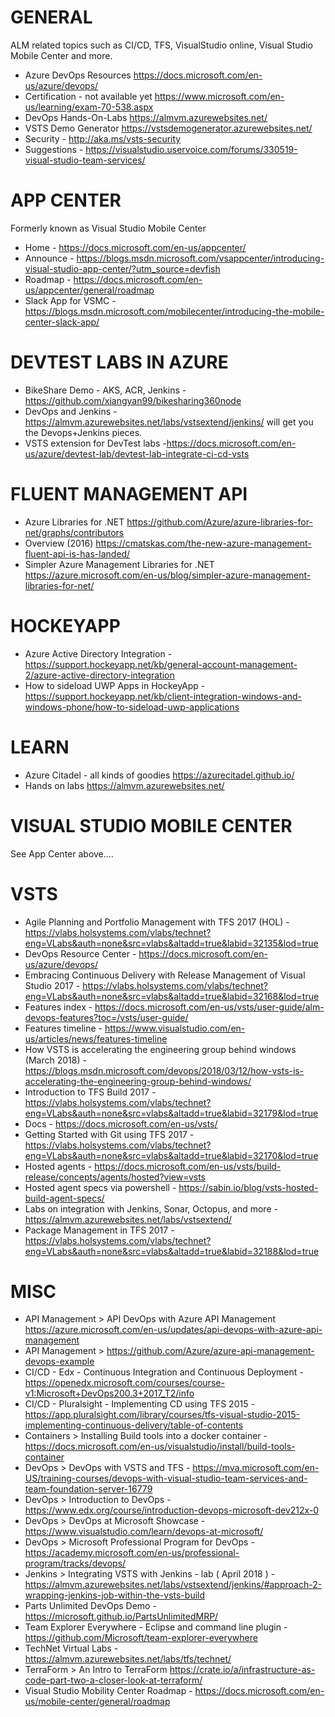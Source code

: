# GENERAL
ALM related topics such as CI/CD, TFS, VisualStudio online, Visual Studio Mobile Center and more.

* Azure DevOps Resources <https://docs.microsoft.com/en-us/azure/devops/>
* Certification - not available yet <https://www.microsoft.com/en-us/learning/exam-70-538.aspx>
* DevOps Hands-On-Labs <https://almvm.azurewebsites.net/>
* VSTS Demo Generator <https://vstsdemogenerator.azurewebsites.net/>
* Security - http://aka.ms/vsts-security
* Suggestions - <https://visualstudio.uservoice.com/forums/330519-visual-studio-team-services/>

# APP CENTER
Formerly known as Visual Studio Mobile Center

* Home - https://docs.microsoft.com/en-us/appcenter/
* Announce - https://blogs.msdn.microsoft.com/vsappcenter/introducing-visual-studio-app-center/?utm_source=devfish
* Roadmap - https://docs.microsoft.com/en-us/appcenter/general/roadmap
* Slack App for VSMC - https://blogs.msdn.microsoft.com/mobilecenter/introducing-the-mobile-center-slack-app/

# DEVTEST LABS IN AZURE
* BikeShare Demo - AKS, ACR, Jenkins - https://github.com/xiangyan99/bikesharing360node 
* DevOps and Jenkins - https://almvm.azurewebsites.net/labs/vstsextend/jenkins/ will get you the Devops+Jenkins pieces.  
* VSTS extension for DevTest labs -https://docs.microsoft.com/en-us/azure/devtest-lab/devtest-lab-integrate-ci-cd-vsts 

# FLUENT MANAGEMENT API
* Azure Libraries for .NET <https://github.com/Azure/azure-libraries-for-net/graphs/contributors>
* Overview (2016) <https://cmatskas.com/the-new-azure-management-fluent-api-is-has-landed/>
* Simpler Azure Management Libraries for .NET <https://azure.microsoft.com/en-us/blog/simpler-azure-management-libraries-for-net/>

# HOCKEYAPP
* Azure Active Directory Integration - https://support.hockeyapp.net/kb/general-account-management-2/azure-active-directory-integration 
* How to sideload UWP Apps in HockeyApp - https://support.hockeyapp.net/kb/client-integration-windows-and-windows-phone/how-to-sideload-uwp-applications 

# LEARN
* Azure Citadel - all kinds of goodies <https://azurecitadel.github.io/>
* Hands on labs <https://almvm.azurewebsites.net/>

# VISUAL STUDIO MOBILE CENTER
See App Center above....

# VSTS
* Agile Planning and Portfolio Management with TFS 2017 (HOL) - https://vlabs.holsystems.com/vlabs/technet?eng=VLabs&auth=none&src=vlabs&altadd=true&labid=32135&lod=true
* DevOps Resource Center - <https://docs.microsoft.com/en-us/azure/devops/>
* Embracing Continuous Delivery with Release Management of Visual Studio 2017 - https://vlabs.holsystems.com/vlabs/technet?eng=VLabs&auth=none&src=vlabs&altadd=true&labid=32168&lod=true
* Features index - https://docs.microsoft.com/en-us/vsts/user-guide/alm-devops-features?toc=/vsts/user-guide/
* Features timeline - https://www.visualstudio.com/en-us/articles/news/features-timeline
* How VSTS is accelerating the engineering group behind windows (March 2018) - https://blogs.msdn.microsoft.com/devops/2018/03/12/how-vsts-is-accelerating-the-engineering-group-behind-windows/
* Introduction to TFS Build 2017 - https://vlabs.holsystems.com/vlabs/technet?eng=VLabs&auth=none&src=vlabs&altadd=true&labid=32179&lod=true
* Docs - https://docs.microsoft.com/en-us/vsts/
* Getting Started with Git using TFS 2017 - https://vlabs.holsystems.com/vlabs/technet?eng=VLabs&auth=none&src=vlabs&altadd=true&labid=32170&lod=true
* Hosted agents - https://docs.microsoft.com/en-us/vsts/build-release/concepts/agents/hosted?view=vsts
* Hosted agent specs via powershell - https://sabin.io/blog/vsts-hosted-build-agent-specs/
* Labs on integration with Jenkins, Sonar, Octopus, and more - https://almvm.azurewebsites.net/labs/vstsextend/
* Package Management in TFS 2017 - https://vlabs.holsystems.com/vlabs/technet?eng=VLabs&auth=none&src=vlabs&altadd=true&labid=32188&lod=true

# MISC

* API Management > API DevOps with Azure API Management <https://azure.microsoft.com/en-us/updates/api-devops-with-azure-api-management>
* API Management > <https://github.com/Azure/azure-api-management-devops-example>
* CI/CD - Edx - Continuous Integration and Continuous Deployment - https://openedx.microsoft.com/courses/course-v1:Microsoft+DevOps200.3+2017_T2/info
* CI/CD - Pluralsight - Implementing CD using TFS 2015 - https://app.pluralsight.com/library/courses/tfs-visual-studio-2015-implementing-continuous-delivery/table-of-contents
* Containers > Installing Build tools into a docker container - https://docs.microsoft.com/en-us/visualstudio/install/build-tools-container
* DevOps > DevOps with VSTS and TFS - https://mva.microsoft.com/en-US/training-courses/devops-with-visual-studio-team-services-and-team-foundation-server-16779
* DevOps > Introduction to DevOps - https://www.edx.org/course/introduction-devops-microsoft-dev212x-0
* DevOps > DevOps at Microsoft Showcase - https://www.visualstudio.com/learn/devops-at-microsoft/
* DevOps > Microsoft Professional Program for DevOps - https://academy.microsoft.com/en-us/professional-program/tracks/devops/ 
* Jenkins > Integrating VSTS with Jenkins - lab ( April 2018 ) - <https://almvm.azurewebsites.net/labs/vstsextend/jenkins/#approach-2-wrapping-jenkins-job-within-the-vsts-build>
* Parts Unlimited DevOps Demo - https://microsoft.github.io/PartsUnlimitedMRP/
* Team Explorer Everywhere - Eclipse and command line plugin - https://github.com/Microsoft/team-explorer-everywhere
* TechNet Virtual Labs - https://almvm.azurewebsites.net/labs/tfs/technet/
* TerraForm > An Intro to TerraForm <https://crate.io/a/infrastructure-as-code-part-two-a-closer-look-at-terraform/>
* Visual Studio Mobility Center Roadmap - https://docs.microsoft.com/en-us/mobile-center/general/roadmap
